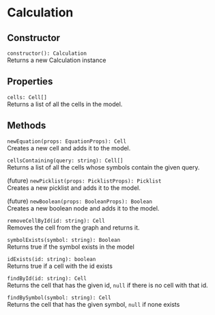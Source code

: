 # Calculation

## Constructor

`constructor(): Calculation`  
Returns a new Calculation instance

## Properties

`cells: Cell[]`  
Returns a list of all the cells in the model.

## Methods

`newEquation(props: EquationProps): Cell`  
Creates a new cell and adds it to the model.

`cellsContaining(query: string): Cell[]`  
Returns a list of all the cells whose symbols contain the given query.

(future) `newPicklist(props: PicklistProps): Picklist`  
Creates a new picklist and adds it to the model.

(future) `newBoolean(props: BooleanProps): Boolean`  
Creates a new boolean node and adds it to the model.

`removeCellById(id: string): Cell`  
Removes the cell from the graph and returns it.

`symbolExists(symbol: string): Boolean`  
Returns true if the symbol exists in the model

`idExists(id: string): boolean`  
Returns true if a cell with the id exists

`findById(id: string): Cell`  
Returns the cell that has the given id, `null` if there is no cell with that id.

`findBySymbol(symbol: string): Cell`  
Returns the cell that has the given symbol, `null` if none exists
